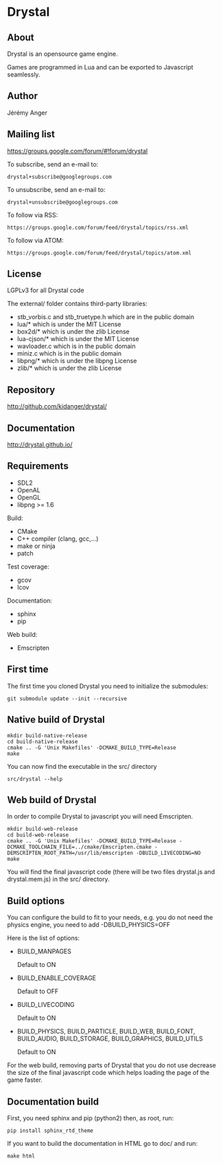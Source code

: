 Drystal
=======

About
-----

Drystal is an opensource game engine.

Games are programmed in Lua and can be exported to Javascript seamlessly.

Author
------

Jérémy Anger

Mailing list
------------

https://groups.google.com/forum/#!forum/drystal

To subscribe, send an e-mail to:

    drystal+subscribe@googlegroups.com

To unsubscribe, send an e-mail to:

    drystal+unsubscribe@googlegroups.com

To follow via RSS:

    https://groups.google.com/forum/feed/drystal/topics/rss.xml

To follow via ATOM:

    https://groups.google.com/forum/feed/drystal/topics/atom.xml

License
-------

LGPLv3 for all Drystal code

The external/ folder contains third-party libraries:

- stb\_vorbis.c and stb\_truetype.h which are in the public domain
- lua/\* which is under the MIT License
- box2d/* which is under the zlib License
- lua-cjson/\* which is under the MIT License
- wavloader.c which is in the public domain
- miniz.c which is in the public domain
- libpng/\* which is under the libpng License
- zlib/\* which is under the zlib License

Repository
----------

http://github.com/kidanger/drystal/

Documentation
-------------

http://drystal.github.io/

Requirements
------------

- SDL2
- OpenAL
- OpenGL
- libpng >= 1.6

Build:

- CMake
- C++ compiler (clang, gcc,...)
- make or ninja
- patch

Test coverage:

- gcov
- lcov

Documentation:

- sphinx
- pip

Web build:

- Emscripten

First time
----------

The first time you cloned Drystal you need to initialize the submodules:

    git submodule update --init --recursive

Native build of Drystal
-----------------------

    mkdir build-native-release
    cd build-native-release
    cmake .. -G 'Unix Makefiles' -DCMAKE_BUILD_TYPE=Release
    make

You can now find the executable in the src/ directory

    src/drystal --help

Web build of Drystal
--------------------

In order to compile Drystal to javascript you will need Emscripten.

    mkdir build-web-release
    cd build-web-release
    cmake .. -G 'Unix Makefiles' -DCMAKE_BUILD_TYPE=Release -DCMAKE_TOOLCHAIN_FILE=../cmake/Emscripten.cmake -DEMSCRIPTEN_ROOT_PATH=/usr/lib/emscripten -DBUILD_LIVECODING=NO
    make

You will find the final javascript code (there will be two files drystal.js
and drystal.mem.js) in the src/ directory.

Build options
-------------

You can configure the build to fit to your needs, e.g. you do not need
the physics engine, you need to add -DBUILD_PHYSICS=OFF

Here is the list of options:

- BUILD_MANPAGES

    Default to ON

- BUILD_ENABLE_COVERAGE

    Default to OFF

- BUILD_LIVECODING

    Default to ON

- BUILD_PHYSICS, BUILD_PARTICLE, BUILD_WEB, BUILD_FONT, BUILD_AUDIO,
  BUILD_STORAGE, BUILD_GRAPHICS, BUILD_UTILS

    Default to ON

For the web build, removing parts of Drystal that you do not use decrease
the size of the final javascript code which helps loading the page of the
game faster.

Documentation build
-------------------

First, you need sphinx and pip (python2) then, as root, run:

    pip install sphinx_rtd_theme

If you want to build the documentation in HTML go to doc/ and run:

    make html
